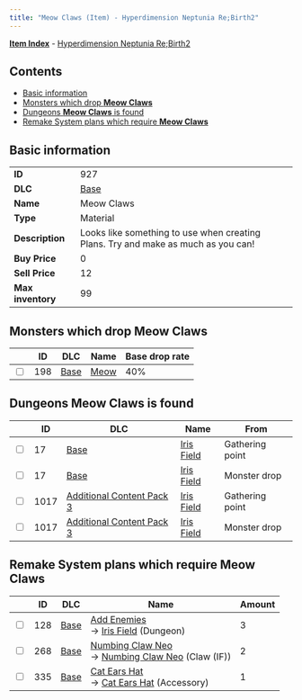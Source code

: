 ```yaml
---
title: "Meow Claws (Item) - Hyperdimension Neptunia Re;Birth2"
---
```


[**Item Index**](/neptunia/rb2/item/index.html) - [Hyperdimension Neptunia Re;Birth2](/neptunia/rb2)

## Contents

- [Basic information](#basic-information)
- [Monsters which drop **Meow Claws**](#monsters-which-drop-meow-claws)
- [Dungeons **Meow Claws** is found](#dungeons-meow-claws-is-found)
- [Remake System plans which require **Meow Claws**](#remake-system-plans-which-require-meow-claws)

## Basic information

|   |   |
| -- | -- |
| **ID** | 927 |
| **DLC** | [Base](/neptunia/rb2/dlc/0-base.html) |
| **Name** | Meow Claws |
| **Type** | Material |
| **Description** | Looks like something to use when creating Plans. Try and make as much as you can! |
| **Buy Price** | 0 |
| **Sell Price** | 12 |
| **Max inventory** | 99 |

## Monsters which drop **Meow Claws**

|    | ID | DLC | Name | Base drop rate |
| -- | -- | --- | ---- | -------------- |
| <input type="checkbox" id="rb2-monster-0-198" class="trackbox" /> | 198 | [Base](/neptunia/rb2/dlc/0-base.html) | [Meow](/neptunia/rb2/monster/0-198-meow.html) | 40% |

## Dungeons **Meow Claws** is found

|    | ID | DLC | Name | From |
| -- | -- | --- | ---- | ---- |
| <input type="checkbox" id="rb2-dungeon-0-17" class="trackbox" /> | 17 | [Base](/neptunia/rb2/dlc/0-base.html) | [Iris Field](/neptunia/rb2/dungeon/0-17-iris-field.html) | Gathering point |
| <input type="checkbox" id="rb2-dungeon-0-17" class="trackbox" /> | 17 | [Base](/neptunia/rb2/dlc/0-base.html) | [Iris Field](/neptunia/rb2/dungeon/0-17-iris-field.html) | Monster drop |
| <input type="checkbox" id="rb2-dungeon-5-1017" class="trackbox" /> | 1017 | [Additional Content Pack 3](/neptunia/rb2/dlc/5-pack3.html) | [Iris Field](/neptunia/rb2/dungeon/5-1017-iris-field.html) | Gathering point |
| <input type="checkbox" id="rb2-dungeon-5-1017" class="trackbox" /> | 1017 | [Additional Content Pack 3](/neptunia/rb2/dlc/5-pack3.html) | [Iris Field](/neptunia/rb2/dungeon/5-1017-iris-field.html) | Monster drop |

## Remake System plans which require **Meow Claws**

|    | ID | DLC | Name | Amount |
| -- | -- | --- | ---- | ------ |
| <input type="checkbox" id="rb2-remake-0-128" class="trackbox" /> | 128 | [Base](/neptunia/rb2/dlc/0-base.html) | [Add Enemies](/neptunia/rb2/remake/0-128-add-enemies.html)<br />→ [Iris Field](/neptunia/rb2/dungeon/0-17-iris-field.html) (Dungeon) | 3 |
| <input type="checkbox" id="rb2-remake-0-268" class="trackbox" /> | 268 | [Base](/neptunia/rb2/dlc/0-base.html) | [Numbing Claw Neo](/neptunia/rb2/remake/0-268-numbing-claw-neo.html)<br />→ [Numbing Claw Neo](/neptunia/rb2/item/0-1250-numbing-claw-neo.html) (Claw (IF)) | 2 |
| <input type="checkbox" id="rb2-remake-0-335" class="trackbox" /> | 335 | [Base](/neptunia/rb2/dlc/0-base.html) | [Cat Ears Hat](/neptunia/rb2/remake/0-335-cat-ears-hat.html)<br />→ [Cat Ears Hat](/neptunia/rb2/item/0-2135-cat-ears-hat.html) (Accessory) | 1 |